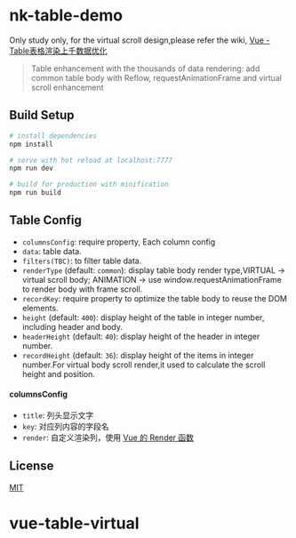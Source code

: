 # nk-table-demo

Only study only, for the virtual scroll design,please refer the 
wiki, [Vue - Table表格渲染上千数据优化](https://zhuanlan.zhihu.com/p/53455289)
 
>Table enhancement with the thousands of data rendering: 
add common table body with Reflow, requestAnimationFrame and virtual scroll enhancement

## Build Setup

``` bash
# install dependencies
npm install

# serve with hot reload at localhost:7777
npm run dev

# build for production with minification
npm run build

```

## Table Config

- `columnsConfig`: require property, Each column config
- `data`: table data.
- `filters(TBC)`: to filter table data.
- `renderType` (default: `common`): display table body render type,VIRTUAL -> virtual scroll body; ANIMATION -> use window.requestAnimationFrame to render body with frame scroll.
- `recordKey`: require property to optimize the table body to reuse the DOM elements.
- `height` (default: `400`): display height of the table in integer number, including header and body.
- `headerHeight` (default: `40`): display height of the header in integer number.
- `recordHeight` (default: `36`): display height of the items in integer number.For virtual body scroll render,it used to calculate the scroll height and position.

#### columnsConfig

- `title`:  列头显示文字
- `key`:  对应列内容的字段名
- `render`:  自定义渲染列，使用 [Vue 的 Render 函数](https://cn.vuejs.org/v2/guide/render-function.html#%E6%B7%B1%E5%85%A5-data-%E5%AF%B9%E8%B1%A1)

## License

[MIT](http://opensource.org/licenses/MIT)
# vue-table-virtual
